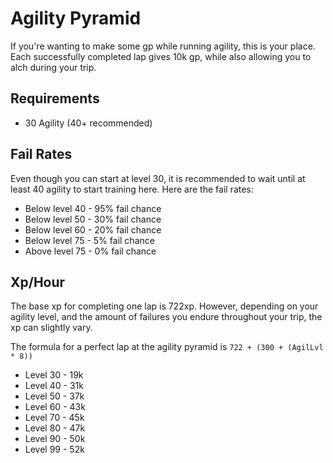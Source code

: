 # Agility Pyramid

If you're wanting to make some gp while running agility, this is your place. Each successfully completed lap gives 10k gp, while also allowing you to alch during your trip.

## Requirements

* 30 Agility (40+ recommended)

## Fail Rates

Even though you can start at level 30, it is recommended to wait until at least 40 agility to start training here. Here are the fail rates:

* Below level 40 - 95% fail chance
* Below level 50 - 30% fail chance
* Below level 60 - 20% fail chance
* Below level 75 - 5% fail chance
* Above level 75 - 0% fail chance

## Xp/Hour

The base xp for completing one lap is 722xp. However, depending on your agility level, and the amount of failures you endure throughout your trip, the xp can slightly vary.&#x20;

The formula for a perfect lap at the agility pyramid is `722 + (300 + (AgilLvl * 8))`

* Level 30 - 19k
* Level 40 - 31k
* Level 50 - 37k
* Level 60 - 43k
* Level 70 - 45k
* Level 80 - 47k
* Level 90 - 50k
* Level 99 - 52k
